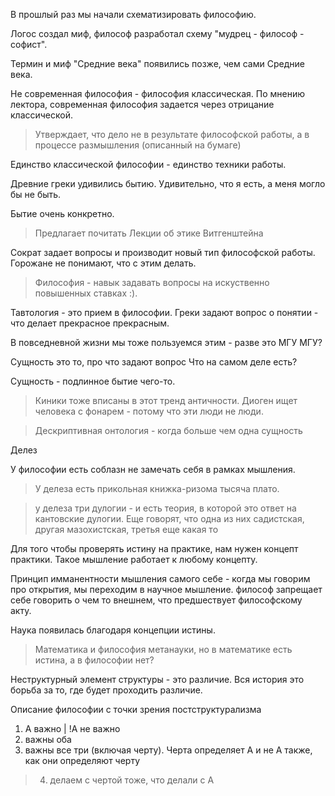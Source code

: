 В прошлый раз мы начали схематизировать философию.

Логос создал миф, философ разработал схему "мудрец - философ - софист".

Термин и миф "Средние века" появились позже, чем сами Средние века.

Не современная философия - философия классическая. По мнению лектора, современная философия задается через отрицание классической.

> Утверждает, что дело не в результате философской работы, а в процессе размышления (описанный на бумаге)

Единство классической философии - единство техники работы.

Древние греки удивились бытию. Удивительно, что я есть, а меня могло бы не быть. 

Бытие очень конкретно.

> Предлагает почитать Лекции об этике Витгенштейна

Сократ задает вопросы и производит новый тип философской работы. Горожане не понимают, что с этим делать.

> Философия - навык задавать вопросы на искуственно повышенных ставках :).

Тавтология - это прием в философии. Греки задают вопрос о понятии - что делает прекрасное прекрасным.

В повседневной жизни мы тоже пользуемся этим - разве это МГУ МГУ?

Сущность это то, про что задают вопрос Что на самом деле есть?

Сущность - подлинное бытие чего-то.

> Киники тоже вписаны в этот тренд античности. Диоген ищет человека с фонарем - потому что эти люди не люди.

> Дескриптивная онтология - когда больше чем одна сущность

Делез

У философии есть соблазн не замечать себя в рамках мышления.

> У делеза есть прикольная книжка-ризома тысяча плато.

> у делеза три дулогии - и есть теория, в которой это ответ на кантовские дулогии. Еще говорят, что одна из них садистская, другая мазохистская, третья еще какая то

Для того чтобы проверять истину на практике, нам нужен концепт практики. Такое мышление работает к любому концепту.

Принцип имманентности мышления самого себе - когда мы говорим про открытия, мы переходим в научное мышление. философ запрещает себе говорить о чем то внешнем, что предшествует философскому акту.

Наука появилась благодаря концепции истины.

> Математика и философия метанауки, но в математике есть истина, а в философии нет?

Неструктурный элемент структуры - это различие. Вся история это борьба за то, где будет проходить различие.

Описание философии с точки зрения постструктурализма
1) А важно | !A не важно
2) важны оба
3) важны все три (включая черту). Черта определяет A и не A также, как они определяют черту
> 4) делаем с чертой тоже, что делали с А

